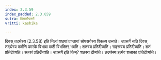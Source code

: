 ```yaml
---
index: 2.3.59
index_padded: 2.3.059
sutra: विभाषौपसर्गे
vritti: kashika

---
```

दिवस् तदर्थस्य (2.3.58) इति नित्यं षष्ठ्यां प्राप्तायां सोपसर्गस्य विकल्प उच्यते। उपसर्गे सति दिवस् तदर्थस्य कर्मणि कारके विभाषा षष्ठी विभक्तिर् भवति। शतस्य प्रतिदीव्यति। सहस्रस्य प्रतिदीव्यति। शतं प्रतिदीव्यति। सहस्रं प्रतिदीव्यति। उपसर्गे इति किम्? शतस्य दीव्यति। तदर्थस्य इत्येव शलाकां प्रतिदीव्यति।